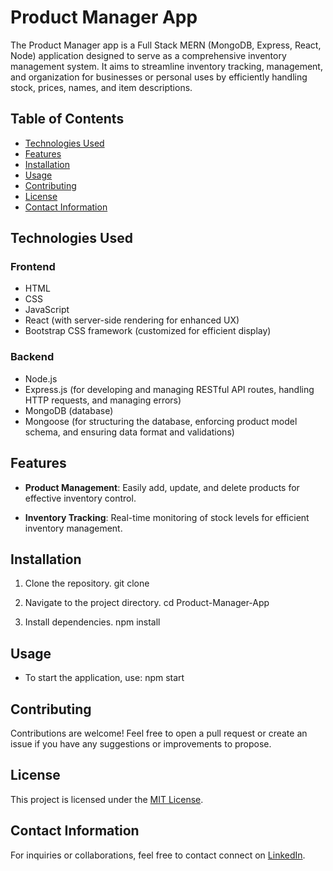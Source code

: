 # Product Manager App

The Product Manager app is a Full Stack MERN (MongoDB, Express, React, Node) application designed to serve as a comprehensive inventory management system. It aims to streamline inventory tracking, management, and organization for businesses or personal uses by efficiently handling stock, prices, names, and item descriptions.

## Table of Contents
- [Technologies Used](#technologies-used)
- [Features](#features)
- [Installation](#installation)
- [Usage](#usage)
- [Contributing](#contributing)
- [License](#license)
- [Contact Information](#contact-information)

## Technologies Used

### Frontend
- HTML
- CSS
- JavaScript
- React (with server-side rendering for enhanced UX)
- Bootstrap CSS framework (customized for efficient display)

### Backend
- Node.js
- Express.js (for developing and managing RESTful API routes, handling HTTP requests, and managing errors)
- MongoDB (database)
- Mongoose (for structuring the database, enforcing product model schema, and ensuring data format and validations)

## Features

- **Product Management**: Easily add, update, and delete products for effective inventory control.
  
- **Inventory Tracking**: Real-time monitoring of stock levels for efficient inventory management.

## Installation

1. Clone the repository.
git clone <repository-url>

2. Navigate to the project directory.
cd Product-Manager-App

3. Install dependencies.
npm install


## Usage

- To start the application, use:
npm start


## Contributing

Contributions are welcome! Feel free to open a pull request or create an issue if you have any suggestions or improvements to propose.

## License

This project is licensed under the [MIT License](LICENSE).

## Contact Information

For inquiries or collaborations, feel free to contact connect on [LinkedIn](https://www.linkedin.com/in/wesley-sanchez/).
